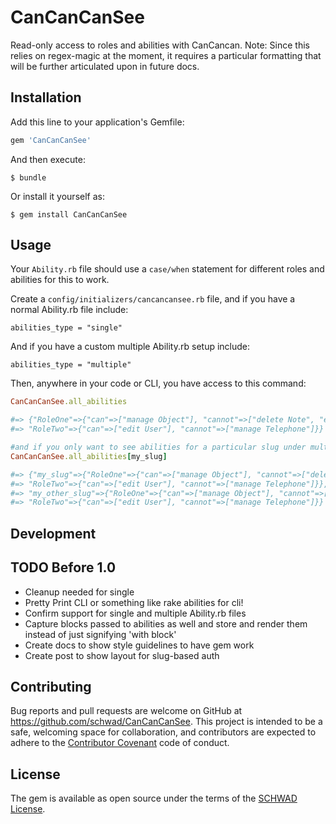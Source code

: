 # CanCanCanSee

Read-only access to roles and abilities with CanCancan. Note: Since this relies on regex-magic at the moment, it requires a particular formatting that will be further articulated upon in future docs.

## Installation

Add this line to your application's Gemfile:

```ruby
gem 'CanCanCanSee'
```

And then execute:

    $ bundle

Or install it yourself as:

    $ gem install CanCanCanSee

## Usage

Your `Ability.rb` file should use a `case/when` statement for different roles and abilities for this to work.

Create a `config/initializers/cancancansee.rb` file, and if you have a normal Ability.rb file include:

`abilities_type = "single"`

And if you have a custom multiple Ability.rb setup include:

`abilities_type = "multiple"`

Then, anywhere in your code or CLI, you have access to this command:

```ruby
CanCanCanSee.all_abilities

#=> {"RoleOne"=>{"can"=>["manage Object"], "cannot"=>["delete Note", "edit Thing"},
#=> "RoleTwo"=>{"can"=>["edit User"], "cannot"=>["manage Telephone"]}}

#and if you only want to see abilities for a particular slug under multiple....
CanCanCanSee.all_abilities[my_slug]

#=> {"my_slug"=>{"RoleOne"=>{"can"=>["manage Object"], "cannot"=>["delete Note", "edit Thing"},
#=> "RoleTwo"=>{"can"=>["edit User"], "cannot"=>["manage Telephone"]}},
#=> "my_other_slug"=>{"RoleOne"=>{"can"=>["manage Object"], "cannot"=>["delete Note", "edit Thing"},
#=> "RoleTwo"=>{"can"=>["edit User"], "cannot"=>["manage Telephone"]}}
```

## Development

## TODO Before 1.0

* Cleanup needed for single
* Pretty Print CLI or something like rake abilities for cli! 
* Confirm support for single and multiple Ability.rb files
* Capture blocks passed to abilities as well and store and render them instead of just signifying 'with block'
* Create docs to show style guidelines to have gem work
* Create post to show layout for slug-based auth

## Contributing

Bug reports and pull requests are welcome on GitHub at https://github.com/schwad/CanCanCanSee. This project is intended to be a safe, welcoming space for collaboration, and contributors are expected to adhere to the [Contributor Covenant](http://contributor-covenant.org) code of conduct.


## License

The gem is available as open source under the terms of the [SCHWAD License](https://github.com/schwad/cancancansee/LICENSE.txt).

